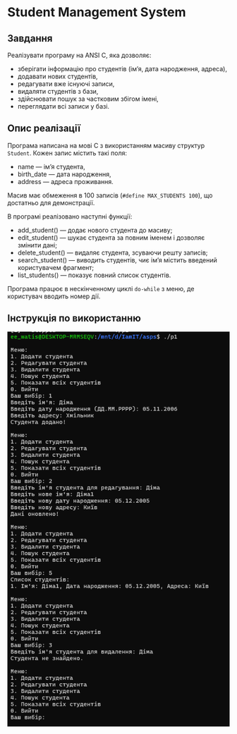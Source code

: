 # Student Management System

## Завдання

Реалізувати програму на ANSI C, яка дозволяє:
- зберігати інформацію про студентів (ім’я, дата народження, адреса),
- додавати нових студентів,
- редагувати вже існуючі записи,
- видаляти студентів з бази,
- здійснювати пошук за частковим збігом імені,
- переглядати всі записи у базі.

## Опис реалізації

Програма написана на мові C з використанням масиву структур `Student`. Кожен запис містить такі поля:
- name — ім’я студента,
- birth_date — дата народження,
- address — адреса проживання.

Масив має обмеження в 100 записів (`#define MAX_STUDENTS 100`), що достатньо для демонстрації.

В програмі реалізовано наступні функції:
- add_student() — додає нового студента до масиву;
- edit_student() — шукає студента за повним іменем і дозволяє змінити дані;
- delete_student() — видаляє студента, зсуваючи решту записів;
- search_student() — виводить студентів, чиє ім’я містить введений користувачем фрагмент;
- list_students() — показує повний список студентів.

Програма працює в нескінченному циклі `do-while` з меню, де користувач вводить номер дії.

## Інструкція по використанню

![Project Image](https://github.com/dims3926r/aspz/blob/main/p1/Знімок%20екрана%202025-04-12%20234259.png)
